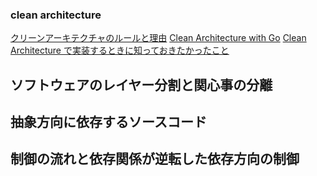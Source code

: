 ### clean  architecture
[クリーンアーキテクチャのルールと理由](https://qiita.com/seiya2130/items/69801fc2637eef596137)
[Clean Architecture with Go](https://zenn.dev/88888888_kota/articles/1a5caac8d743b8)
[Clean Architecture で実装するときに知っておきたかったこと](https://christina04.hatenablog.com/entry/go-clean-architecture)

## ソフトウェアのレイヤー分割と関心事の分離

## 抽象方向に依存するソースコード

## 制御の流れと依存関係が逆転した依存方向の制御